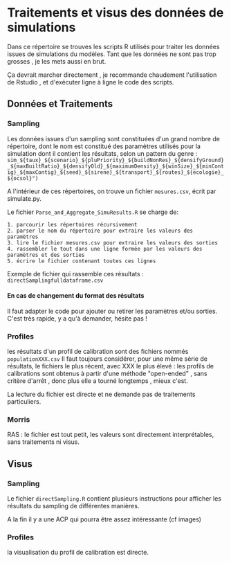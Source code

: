 
# Traitements et visus des données de simulations


Dans ce répertoire se trouves les scripts R utilisés pour traiter les données issues de simulations du modèles. 
Tant que les données ne sont pas trop grosses , je les mets aussi en brut.

Ça devrait marcher directement , je recommande chaudement l'utilisation de Rstudio , et d'exécuter ligne à ligne le code des scripts.



## Données et Traitements


### Sampling

Les données issues d'un sampling sont constituées d'un grand nombre de répertoire, dont le nom est constitué des paramètres utilisés pour la simulation dont il contient les résultats, selon un pattern du genre  : 
`sim_${taux}_${scenario}_${pluPriority}_${buildNonRes}_${densifyGround}_${maxBuiltRatio}_${densifyOld}_${maximumDensity}_${winSize}_${minContig}_${maxContig}_${seed}_${sirene}_${transport}_${routes}_${ecologie}_${ocsol}")
 ` 

 A l'intérieur de ces répertoires, on trouve un fichier `mesures.csv`, écrit par simulate.py.


Le fichier  `Parse_and_Aggregate_SimuResults.R` se charge de:

	1. parcourir les répertoires récursivement 
	2. parser le nom du répertoire pour extraire les valeurs des paramètres
	3. lire le fichier mesures.csv pour extraire les valeurs des sorties
	4. rassembler le tout dans une ligne formée par les valeurs des paramètres et des sorties
	5. écrire le fichier contenant toutes ces lignes


Exemple de fichier qui rassemble ces résultats : `directSamplingfulldataframe.csv` 



#### En cas de changement du format des résultats

Il faut adapter le code pour ajouter ou retirer les paramètres et/ou sorties.
C'est très rapide, y a qu'à demander, hésite pas !


### Profiles

les résultats d'un profil de calibration sont des fichiers nommés `populationXXX.csv`
Il faut toujours considérer, pour une même série de résultats, le fichiers le plus récent, avec XXX le plus élevé : les profils de calibrations sont obtenus à partir d'une méthode "open-ended" , sans critère d'arrêt , donc plus elle a tourné longtemps , mieux c'est.

La lecture du fichier est directe et ne demande pas de traitements particuliers.

### Morris 

RAS : le fichier est tout petit, les valeurs sont directement interprétables, sans traitements ni visus.




## Visus

### Sampling


Le fichier `directSampling.R` contient plusieurs instructions pour afficher les résultats du sampling de différentes manières.

A la fin il y a une ACP qui pourra être  assez intéressante (cf images)

### Profiles

la visualisation du profil de calibration est directe.



